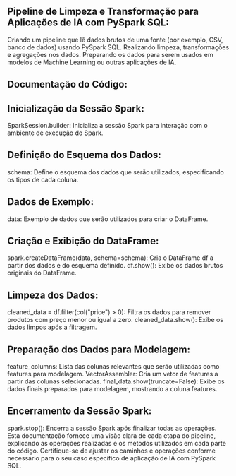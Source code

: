 ## Pipeline de Limpeza e Transformação para Aplicações de IA com PySpark SQL:
Criando um pipeline que lê dados brutos de uma fonte (por exemplo, CSV, banco de dados) usando PySpark SQL.
Realizando limpeza, transformações e agregações nos dados.
Preparando os dados para serem usados em modelos de Machine Learning ou outras aplicações de IA.

## Documentação do Código:
## Inicialização da Sessão Spark:
SparkSession.builder: Inicializa a sessão Spark para interação com o ambiente de execução do Spark.

## Definição do Esquema dos Dados:
schema: Define o esquema dos dados que serão utilizados, especificando os tipos de cada coluna.

## Dados de Exemplo:
data: Exemplo de dados que serão utilizados para criar o DataFrame.

## Criação e Exibição do DataFrame:
spark.createDataFrame(data, schema=schema): Cria o DataFrame df a partir dos dados e do esquema definido.
df.show(): Exibe os dados brutos originais do DataFrame.

## Limpeza dos Dados:
cleaned_data = df.filter(col("price") > 0): Filtra os dados para remover produtos com preço menor ou igual a zero.
cleaned_data.show(): Exibe os dados limpos após a filtragem.

## Preparação dos Dados para Modelagem:
feature_columns: Lista das colunas relevantes que serão utilizadas como features para modelagem.
VectorAssembler: Cria um vetor de features a partir das colunas selecionadas.
final_data.show(truncate=False): Exibe os dados finais preparados para modelagem, mostrando a coluna features.

## Encerramento da Sessão Spark:
spark.stop(): Encerra a sessão Spark após finalizar todas as operações.
Esta documentação fornece uma visão clara de cada etapa do pipeline, explicando as operações realizadas e os métodos utilizados em cada parte do código. Certifique-se de ajustar os caminhos e operações conforme necessário para o seu caso específico de aplicação de IA com PySpark SQL.
